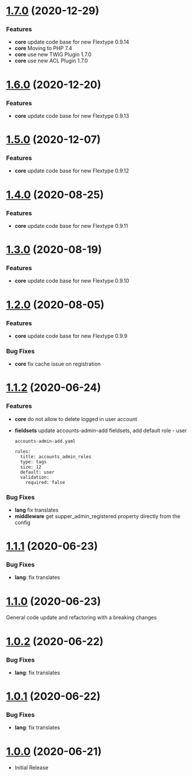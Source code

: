 <a name="1.7.0"></a>
# [1.7.0](https://github.com/flextype-plugins/accounts-admin) (2020-12-29)

### Features

* **core** update code base for new Flextype 0.9.14
* **core** Moving to PHP 7.4
* **core** use new TWIG Plugin 1.7.0
* **core** use new ACL Plugin 1.7.0

<a name="1.6.0"></a>
# [1.6.0](https://github.com/flextype-plugins/accounts-admin) (2020-12-20)

### Features

* **core** update code base for new Flextype 0.9.13

<a name="1.5.0"></a>
# [1.5.0](https://github.com/flextype-plugins/accounts-admin) (2020-12-07)

### Features

* **core** update code base for new Flextype 0.9.12

<a name="1.4.0"></a>
# [1.4.0](https://github.com/flextype-plugins/accounts-admin) (2020-08-25)

### Features

* **core** update code base for new Flextype 0.9.11

<a name="1.3.0"></a>
# [1.3.0](https://github.com/flextype-plugins/accounts-admin) (2020-08-19)

### Features

* **core** update code base for new Flextype 0.9.10

<a name="1.2.0"></a>
# [1.2.0](https://github.com/flextype-plugins/accounts-admin) (2020-08-05)

### Features

* **core** update code base for new Flextype 0.9.9

### Bug Fixes

* **core** fix cache issue on registration

<a name="1.1.2"></a>
# [1.1.2](https://github.com/flextype-plugins/accounts-admin) (2020-06-24)

### Features

* **core** do not allow to delete logged in user account
* **fieldsets** update accounts-admin-add fieldsets, add default role - user

    `accounts-admin-add.yaml`

    ```
    roles:
      title: accounts_admin_roles
      type: tags
      size: 12
      default: user
      validation:
        required: false
    ```

### Bug Fixes

* **lang** fix translates
* **middleware** get supper_admin_registered property directly from the config

<a name="1.1.1"></a>
# [1.1.1](https://github.com/flextype-plugins/accounts-admin) (2020-06-23)

### Bug Fixes
* **lang**: fix translates

<a name="1.1.0"></a>
# [1.1.0](https://github.com/flextype-plugins/accounts-admin) (2020-06-23)

General code update and refactoring with a breaking changes

<a name="1.0.2"></a>
# [1.0.2](https://github.com/flextype-plugins/accounts-admin) (2020-06-22)

### Bug Fixes

* **lang**: fix translates

<a name="1.0.1"></a>
# [1.0.1](https://github.com/flextype-plugins/accounts-admin) (2020-06-22)

### Bug Fixes

* **lang**: fix translates

<a name="1.0.0"></a>
# [1.0.0](https://github.com/flextype-plugins/accounts-admin) (2020-06-21)
* Initial Release
